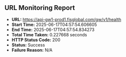 ## URL Monitoring Report

- **URL:** https://api-gw1-prod1.fisglobal.com/gw/v1/health
- **Start Time:** 2025-06-17T04:57:54.606605
- **End Time:** 2025-06-17T04:57:54.834273
- **Total Time Taken:** 0.227668 seconds
- **HTTP Status Code:** 200
- **Status:** Success
- **Failure Reason:** N/A
